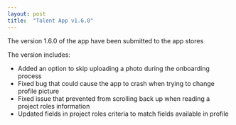 ```yaml
---
layout: post
title:  "Talent App v1.6.0"
---
```


The version 1.6.0 of the app have been submitted to the app stores

The version includes:
- Added an option to skip uploading a photo during the onboarding process
- Fixed bug that could cause the app to crash when trying to change profile picture
- Fixed issue that prevented from scrolling back up when reading a project roles information
- Updated fields in project roles criteria to match fields available in profile
